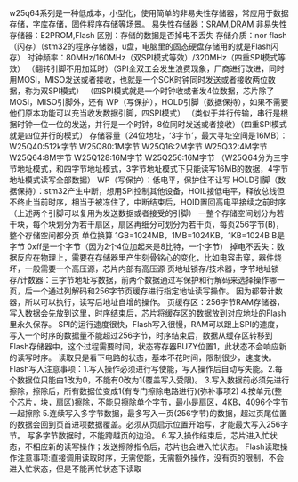 w25q64系列是一种低成本，小型化，使用简单的非易失性存储器，常应用于数据存储，字库存储，固件程序存储等场景。
易失性存储器：SRAM,DRAM                非易失性存储器：E2PROM,Flash
区别：存储的数据是否掉电不丢失
存储介质：nor flash（闪存）（stm32的程序存储器，u盘，电脑里的固态硬盘存储用的就是Flash闪存）
时钟频率：80MHz/160MHz（双SPI模式等效）/320MHz（四重SPI模式等效）
（翻转引脚不用加延时）（SPI全双工会发生浪费现象，厂商进行改进，同时用MOSI，MISO发送或者接收，也就是一个SCK时钟同时发送或者接收两位数据，称为双SPI模式）
（四SPI模式就是一个时钟收或者发4位数据，芯片除了MOSI，MISO引脚外，还有 WP（写保护），HOLD引脚（数据保持），如果不需要他们原本功能可以充当收发数据引脚，四SPI模式）
（类似于并行传输，串行是根据时钟一位一位的发送，并行是一个时钟，8位同时发送或者接收）（四重SPI模式就是四位并行的模式）
存储容量（24位地址，‘3字节’，最大寻址空间是16MB）：
W25Q40:512k字节     W25Q80:1M字节     W25Q16:2M字节     W25Q32:4M字节     W25Q64:8M字节     W25Q128:16M字节     W25Q256:16M字节
（W25Q64分为三字节地址模式，和四字节地址模式，3字节地址模式下只能读写16MB的数据，4字节地址模式读写全部数据）
WP（写保护）：低电平，保护住不让写
HOLD引脚（数据保持）：stm32产生中断，想用SPI控制其他设备，HOIL接低电平，释放总线但不终止当前时序，相当于被冻住了，中断结束后，HOID置回高电平接续之前时序
（上述两个引脚可以复用为发送数据或者接受的引脚）
一整个存储空间划分为若干块，每个块划分为若干扇区，扇区再细分可划分为若干页，每页256字节(B)，整个存储空间都分页
单位换算 1GB=1024MB，1MB=1024KB，1KB=1024B    B是字节    0xff是一个字节（因为2个4位加起来是8比特，一个字节）
掉电不丢失：数据反应在物理上，需要在存储器里产生刻骨铭心的变化，比如电容击穿，器件烧坏，一般需要一个高压源，芯片内部有高压源
页地址锁存/技术器，字节地址锁存/计数器：三字节地址写数据，前两个数据通过写保护和行解码来选择操作哪一页，后一个通过列解码和256字节页缓存进行指定地址读写操作。
因为都带计数器，所以可以执行，读写后地址自增的操作。
页缓存区：256字节RAM存储器，写入数据会先放到这里，时序结束后，芯片将缓存区的数据放到对应地址的Flash里永久保存。
SPI的运行速度很快，Flash写入很慢，RAM可以跟上SPI的速度，写入一个时序的数据量不能超过256字节，时序结束后，数据从缓存区转移到Flash存储器中，这个过程需要时间，状态寄存器BUZY位置1，此状态不会响应新的读写时序。
读取只是看下电路的状态，基本不花时间，限制很少，速度快。
Flash写入注意事项：1.写入操作必须进行写使能，写入操作后自动写失能。2.每个数据位只能由1改为0，不能有0改为1(覆盖写入受限)。
3.写入数据前必须先进行擦除，擦除后，所有数据位变成1(有专门擦除电路进行)(弥补事项2)
4.按单元(整个芯片，块，扇区)擦除，不能只擦除单个字节，最小是扇区，4KB，4096个字节一起擦除
5.连续写入多字节数据，最多写入一页(256字节)的数据，超过页尾位置的数据会回到页首进项数据覆盖。必须从页启示位置开始写，才能最大写入256字节。
写多字节数据时，不能跨越页的边沿。
6.写入操作结束后，芯片进入忙状态，不相应新的读写操作；发送擦除指令后，芯片也会进入忙状态。
Flash读取操作注意事项:直接调用读取时序，无需使能，无需额外操作，没有页的限制，不会进入忙状态，但是不能再忙状态下读取